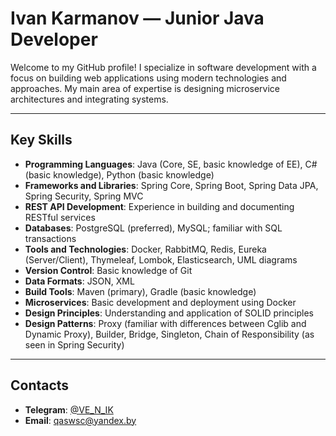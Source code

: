 # Ivan Karmanov — Junior Java Developer

Welcome to my GitHub profile! I specialize in software development with a focus on building web applications using modern technologies and approaches. My main area of expertise is designing microservice architectures and integrating systems.

---

## Key Skills

- **Programming Languages**: Java (Core, SE, basic knowledge of EE), C# (basic knowledge), Python (basic knowledge)  
- **Frameworks and Libraries**: Spring Core, Spring Boot, Spring Data JPA, Spring Security, Spring MVC  
- **REST API Development**: Experience in building and documenting RESTful services  
- **Databases**: PostgreSQL (preferred), MySQL; familiar with SQL transactions  
- **Tools and Technologies**: Docker, RabbitMQ, Redis, Eureka (Server/Client), Thymeleaf, Lombok, Elasticsearch, UML diagrams  
- **Version Control**: Basic knowledge of Git  
- **Data Formats**: JSON, XML  
- **Build Tools**: Maven (primary), Gradle (basic knowledge)  
- **Microservices**: Basic development and deployment using Docker  
- **Design Principles**: Understanding and application of SOLID principles  
- **Design Patterns**: Proxy (familiar with differences between Cglib and Dynamic Proxy), Builder, Bridge, Singleton, Chain of Responsibility (as seen in Spring Security)  

---

## Contacts

- **Telegram**: [@VE_N_IK](https://t.me/VE_N_IK)  
- **Email**: [qaswsc@yandex.by](mailto:qaswsc@yandex.by)  
